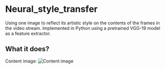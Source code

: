 # Neural_style_transfer
Using one image to reflect its artistic style on the contents of the frames in the video stream. Implemented in Python using a pretrained VGG-19 model as a feature extractor.

## What it does?

Content image:
![Content image](https://miro.medium.com/max/2560/1*yOmBkzDKE6HuWOvrWw1E1Q.jpeg)
